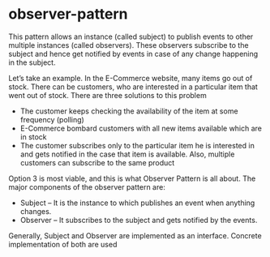 # observer-pattern

This pattern allows an instance (called subject) to publish events to other multiple instances (called observers).  These observers subscribe to the subject and hence get notified by events in case of any change happening in the subject.

Let’s take an example. In the E-Commerce website, many items go out of stock. There can be customers, who are interested in a particular item that went out of stock. There are three solutions to this problem

- The customer keeps checking the availability of the item at some frequency (polling)
- E-Commerce bombard customers with all new items available which are in stock
- The customer subscribes only to the particular item he is interested in and gets notified in the case that item is available. Also, multiple customers can subscribe to the same product

Option 3 is most viable, and this is what Observer Pattern is all about. The major components of the observer pattern are:

- Subject – It is the instance to which publishes an event when anything changes. 
- Observer – It subscribes to the subject and gets notified by the events.

Generally, Subject and Observer are implemented as an interface. Concrete implementation of both are used